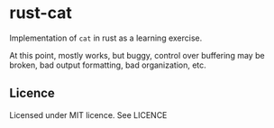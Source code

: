 # rust-cat

Implementation of `cat` in rust as a learning exercise.

At this point, mostly works, but buggy, control over buffering may be broken, bad output
formatting, bad organization, etc.

## Licence

Licensed under MIT licence. See LICENCE
